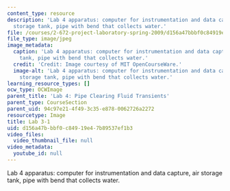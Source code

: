 ```yaml
---
content_type: resource
description: 'Lab 4 apparatus: computer for instrumentation and data capture, air
  storage tank, pipe with bend that collects water.'
file: /courses/2-672-project-laboratory-spring-2009/d156a47bbbf0c84919e47b89537ef1b3_lab3-1.jpg
file_type: image/jpeg
image_metadata:
  caption: 'Lab 4 apparatus: computer for instrumentation and data capture, air storage
    tank, pipe with bend that collects water.'
  credit: 'Credit: Image courtesy of MIT OpenCourseWare.'
  image-alt: 'Lab 4 apparatus: computer for instrumentation and data capture, air
    storage tank, pipe with bend that collects water.'
learning_resource_types: []
ocw_type: OCWImage
parent_title: 'Lab 4: Pipe Clearing Fluid Transients'
parent_type: CourseSection
parent_uid: 94c97e21-4f49-3c35-e878-0062726a2272
resourcetype: Image
title: Lab 3-1
uid: d156a47b-bbf0-c849-19e4-7b89537ef1b3
video_files:
  video_thumbnail_file: null
video_metadata:
  youtube_id: null
---
```

Lab 4 apparatus: computer for instrumentation and data capture, air storage tank, pipe with bend that collects water.

